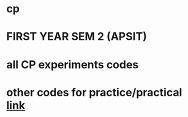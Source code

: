 # cp

# FIRST YEAR SEM 2 (APSIT)

# all CP experiments codes 

# other codes for practice/practical [link](https://github.com/apsitv27/cpp)
